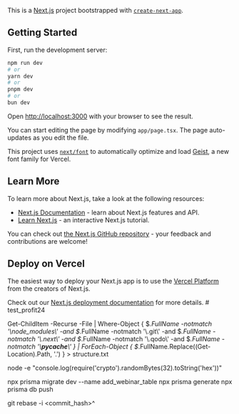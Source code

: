 This is a [Next.js](https://nextjs.org) project bootstrapped with [`create-next-app`](https://nextjs.org/docs/app/api-reference/cli/create-next-app).

## Getting Started

First, run the development server:

```bash
npm run dev
# or
yarn dev
# or
pnpm dev
# or
bun dev
```

Open [http://localhost:3000](http://localhost:3000) with your browser to see the result.

You can start editing the page by modifying `app/page.tsx`. The page auto-updates as you edit the file.

This project uses [`next/font`](https://nextjs.org/docs/app/building-your-application/optimizing/fonts) to automatically optimize and load [Geist](https://vercel.com/font), a new font family for Vercel.

## Learn More

To learn more about Next.js, take a look at the following resources:

- [Next.js Documentation](https://nextjs.org/docs) - learn about Next.js features and API.
- [Learn Next.js](https://nextjs.org/learn) - an interactive Next.js tutorial.

You can check out [the Next.js GitHub repository](https://github.com/vercel/next.js) - your feedback and contributions are welcome!

## Deploy on Vercel

The easiest way to deploy your Next.js app is to use the [Vercel Platform](https://vercel.com/new?utm_medium=default-template&filter=next.js&utm_source=create-next-app&utm_campaign=create-next-app-readme) from the creators of Next.js.

Check out our [Next.js deployment documentation](https://nextjs.org/docs/app/building-your-application/deploying) for more details.
#   t e s t _ p r o f i t 2 4 
 
 


Get-ChildItem -Recurse -File | Where-Object {
    $_.FullName -notmatch '\\node_modules\\' -and
    $_.FullName -notmatch '\\.git\\' -and
    $_.FullName -notmatch '\\.next\\' -and
    $_.FullName -notmatch '\\.qodo\\' -and
    $_.FullName -notmatch '\\__pycache__\\'
} | ForEach-Object {
    $_.FullName.Replace((Get-Location).Path, '.')
} > structure.txt

node -e "console.log(require('crypto').randomBytes(32).toString('hex'))"


npx prisma migrate dev --name add_webinar_table 
npx prisma generate
npx prisma db push


git rebase -i <commit_hash>^

